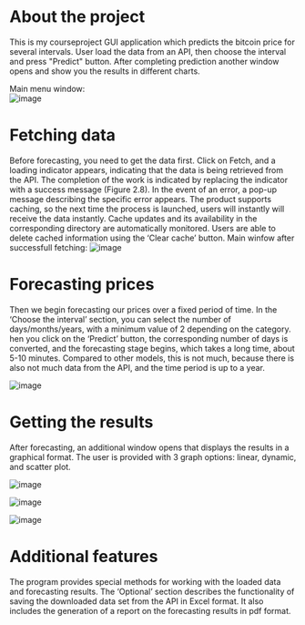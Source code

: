 # About the project

This is my courseproject GUI application which predicts the bitcoin price for several intervals. User load the data from an API, then choose the interval and press "Predict" button.
After completing prediction another window opens and show you the results in different charts.

Main menu window:  
![image](https://github.com/user-attachments/assets/d59ef5a3-5e16-4a5b-b171-31c786b94aa8)

# Fetching data
Before forecasting, you need to get the data first. Click on Fetch, and a loading indicator appears, indicating that the data is being retrieved from the API. The completion of the work is indicated by replacing the indicator with a success message (Figure 2.8). 
In the event of an error, a pop-up message describing the specific error appears. The product supports caching, so the next time the process is launched, users will instantly  will receive the data instantly. Cache updates and its availability in the corresponding directory are automatically monitored. Users are able to delete  cached information using the ‘Clear cache’ button.
Main winfow after successfull fetching:
![image](https://github.com/user-attachments/assets/cb4c2ea7-3150-4fdc-a5ab-f231a641da6b)

# Forecasting prices
Then we begin forecasting our prices over a fixed period of time. In the ‘Choose the interval’ section, you can select the number of days/months/years, with a minimum value of 2 depending on the category. 
hen you click on the ‘Predict’ button, the corresponding number of days is converted, and the forecasting stage begins, which takes a long time, about 5-10 minutes. Compared to other models, this is not much, because there is also not much data from the API, and the time period is up to a year. 

![image](https://github.com/user-attachments/assets/1a0db824-6efe-4f8c-b6e4-7b679fa6f39b)

# Getting the results

After forecasting, an additional window opens that displays the results in a graphical format. The user is provided with 3 graph options: linear, dynamic, and scatter plot.

![image](https://github.com/user-attachments/assets/b4472c10-d890-444e-809a-28223499f625)

![image](https://github.com/user-attachments/assets/b8d56ca6-9ab8-4ef8-9378-09e0c48b8a28)

![image](https://github.com/user-attachments/assets/2677a6bc-cf15-46fb-990b-0efde446fd77)

# Additional features

The program provides special methods for working with the loaded data and forecasting results. The ‘Optional’ section describes the functionality of saving the downloaded data set from the API in Excel format. 
It also includes the generation of a report on the forecasting results in pdf format. 

